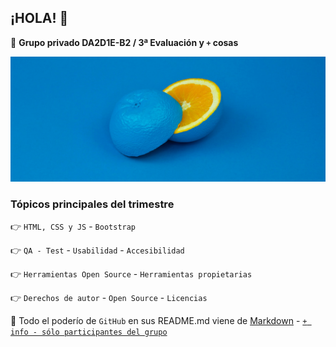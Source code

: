 ## ¡HOLA! 👋

🙋 **Grupo privado DA2D1E-B2 / 3ª Evaluación y `+` cosas**

<p align="center">
  <img width="600" height="200" src="https://github.com/DA2D1E-B2-IES-Clara-del-Rey/.github/blob/main/profile/img/front.png">
</p>

### Tópicos principales del trimestre

:point_right: `HTML, CSS y JS` - `Bootstrap`

:point_right: `QA - Test` - `Usabilidad` - `Accesibilidad`

:point_right: `Herramientas Open Source` - `Herramientas propietarias`

:point_right: `Derechos de autor` - `Open Source` - `Licencias`

🧙 Todo el poderío de `GitHub` en sus README.md viene de [Markdown](https://docs.github.com/github/writing-on-github/getting-started-with-writing-and-formatting-on-github/basic-writing-and-formatting-syntax) - [`+ info - sólo participantes del grupo`](https://github.com/DA2D1E-B2-IES-Clara-del-Rey/markdown)
